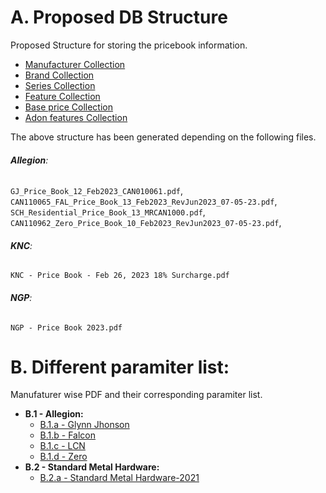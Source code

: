 # A. Proposed DB Structure

Proposed Structure for storing the pricebook information.
  - [Manufacturer Collection](./data/dbSchemas/manufacturer_collection.json)
  - [Brand Collection](./data/dbSchemas/brand_collection.json)
  - [Series Collection](./data/dbSchemas/series_collection.json)
  - [Feature Collection](./data/dbSchemas/features_collection.json)
  - [Base price Collection](./data/dbSchemas/base_price_collection.json)
  - [Adon features Collection](./data/dbSchemas/adon_features_collection.json)


The above structure has been generated depending on the following files.
###### **Allegion**:
`GJ_Price_Book_12_Feb2023_CAN010061.pdf`,
`CAN110065_FAL_Price_Book_13_Feb2023_RevJun2023_07-05-23.pdf`,
`SCH_Residential_Price_Book_13_MRCAN1000.pdf`,
`CAN110962_Zero_Price_Book_10_Feb2023_RevJun2023_07-05-23.pdf`,
###### **KNC**:
`KNC - Price Book - Feb 26, 2023 18% Surcharge.pdf`
###### **NGP**:
`NGP - Price Book 2023.pdf`


# **B. Different paramiter list:**
Manufaturer wise PDF and their corresponding paramiter list.

- **B.1 - Allegion:**
  - [B.1.a - Glynn Jhonson](./data/Pricebook/Allegion/glynn_jhonson/README.md)
  - [B.1.b - Falcon](./data/Pricebook/Allegion/falcon/README.md)
  - [B.1.c - LCN](./data/Pricebook/Allegion/LCN/README.md)
  - [B.1.d - Zero](./data/Pricebook/Allegion/zero/README.md)
- **B.2 - Standard Metal Hardware:**
  - [B.2.a - Standard Metal Hardware-2021](./data/Pricebook/SMH/README.md)